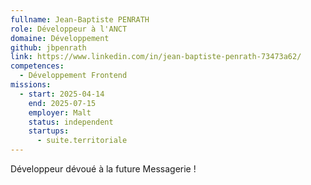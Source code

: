 ```yaml
---
fullname: Jean-Baptiste PENRATH
role: Développeur à l'ANCT
domaine: Développement
github: jbpenrath
link: https://www.linkedin.com/in/jean-baptiste-penrath-73473a62/
competences:
  - Développement Frontend
missions:
  - start: 2025-04-14
    end: 2025-07-15
    employer: Malt
    status: independent
    startups:
      - suite.territoriale
---
```

Développeur dévoué à la future Messagerie !